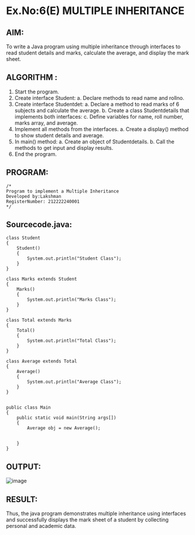 # Ex.No:6(E)  MULTIPLE INHERITANCE

## AIM:
To write a Java program using multiple inheritance through interfaces to read student details and marks, calculate the average, and display the mark sheet.

## ALGORITHM :

1.	Start the program.
2.	Create interface Student:
a.	Declare methods to read name and rollno.
3.	Create interface Studentdet:
a.	Declare a method to read marks of 6 subjects and calculate the average.
b.	Create a class Studentdetails that implements both interfaces:
c.	Define variables for name, roll number, marks array, and average.
4.	Implement all methods from the interfaces.
a.	Create a display() method to show student details and average.
5.	In main() method:
a.	Create an object of Studentdetails.
b.	Call the methods to get input and display results.
6.	End the program.


## PROGRAM:
 ```
/*
Program to implement a Multiple Inheritance
Developed by:Lakshman
RegisterNumber: 212222240001
*/
```

## Sourcecode.java:
```
class Student
{
    Student()
    {
        System.out.println("Student Class");
    }
}

class Marks extends Student
{
    Marks()
    {
        System.out.println("Marks Class");
    }
}

class Total extends Marks
{
    Total()
    {
        System.out.println("Total Class");
    }
}

class Average extends Total
{
    Average()
    {
        System.out.println("Average Class");
    }
}


public class Main
{
    public static void main(String args[])
    {
        Average obj = new Average();
        
        
    }
}
```

## OUTPUT:

![image](https://github.com/user-attachments/assets/cd1a7453-cae8-4e8d-a484-bc6a7f1376b6)

## RESULT:

Thus, the java program demonstrates multiple inheritance using interfaces and successfully displays the mark sheet of a student by collecting personal and academic data. 
